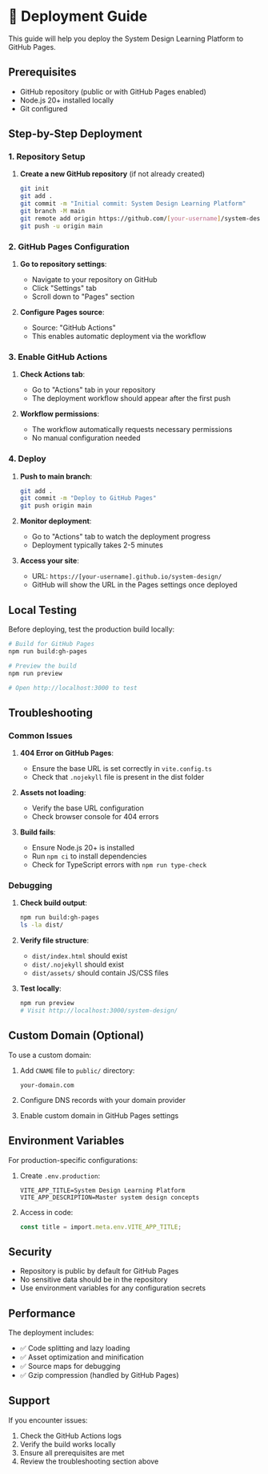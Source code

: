 # 🚀 Deployment Guide

This guide will help you deploy the System Design Learning Platform to GitHub Pages.

## Prerequisites

- GitHub repository (public or with GitHub Pages enabled)
- Node.js 20+ installed locally
- Git configured

## Step-by-Step Deployment

### 1. Repository Setup

1. **Create a new GitHub repository** (if not already created)
   ```bash
   git init
   git add .
   git commit -m "Initial commit: System Design Learning Platform"
   git branch -M main
   git remote add origin https://github.com/[your-username]/system-design.git
   git push -u origin main
   ```

### 2. GitHub Pages Configuration

1. **Go to repository settings**:

   - Navigate to your repository on GitHub
   - Click "Settings" tab
   - Scroll down to "Pages" section

2. **Configure Pages source**:
   - Source: "GitHub Actions"
   - This enables automatic deployment via the workflow

### 3. Enable GitHub Actions

1. **Check Actions tab**:

   - Go to "Actions" tab in your repository
   - The deployment workflow should appear after the first push

2. **Workflow permissions**:
   - The workflow automatically requests necessary permissions
   - No manual configuration needed

### 4. Deploy

1. **Push to main branch**:

   ```bash
   git add .
   git commit -m "Deploy to GitHub Pages"
   git push origin main
   ```

2. **Monitor deployment**:

   - Go to "Actions" tab to watch the deployment progress
   - Deployment typically takes 2-5 minutes

3. **Access your site**:
   - URL: `https://[your-username].github.io/system-design/`
   - GitHub will show the URL in the Pages settings once deployed

## Local Testing

Before deploying, test the production build locally:

```bash
# Build for GitHub Pages
npm run build:gh-pages

# Preview the build
npm run preview

# Open http://localhost:3000 to test
```

## Troubleshooting

### Common Issues

1. **404 Error on GitHub Pages**:

   - Ensure the base URL is set correctly in `vite.config.ts`
   - Check that `.nojekyll` file is present in the dist folder

2. **Assets not loading**:

   - Verify the base URL configuration
   - Check browser console for 404 errors

3. **Build fails**:
   - Ensure Node.js 20+ is installed
   - Run `npm ci` to install dependencies
   - Check for TypeScript errors with `npm run type-check`

### Debugging

1. **Check build output**:

   ```bash
   npm run build:gh-pages
   ls -la dist/
   ```

2. **Verify file structure**:

   - `dist/index.html` should exist
   - `dist/.nojekyll` should exist
   - `dist/assets/` should contain JS/CSS files

3. **Test locally**:
   ```bash
   npm run preview
   # Visit http://localhost:3000/system-design/
   ```

## Custom Domain (Optional)

To use a custom domain:

1. Add `CNAME` file to `public/` directory:

   ```
   your-domain.com
   ```

2. Configure DNS records with your domain provider

3. Enable custom domain in GitHub Pages settings

## Environment Variables

For production-specific configurations:

1. Create `.env.production`:

   ```
   VITE_APP_TITLE=System Design Learning Platform
   VITE_APP_DESCRIPTION=Master system design concepts
   ```

2. Access in code:
   ```typescript
   const title = import.meta.env.VITE_APP_TITLE;
   ```

## Security

- Repository is public by default for GitHub Pages
- No sensitive data should be in the repository
- Use environment variables for any configuration secrets

## Performance

The deployment includes:

- ✅ Code splitting and lazy loading
- ✅ Asset optimization and minification
- ✅ Source maps for debugging
- ✅ Gzip compression (handled by GitHub Pages)

## Support

If you encounter issues:

1. Check the GitHub Actions logs
2. Verify the build works locally
3. Ensure all prerequisites are met
4. Review the troubleshooting section above
